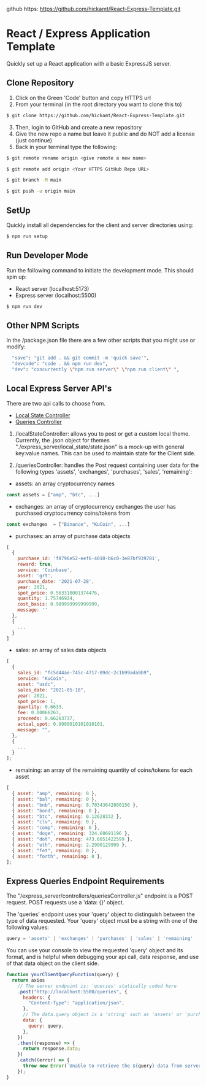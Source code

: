 github https: https://github.com/hickamt/React-Express-Template.git

# React / Express Application Template

Quickly set up a React application with a basic ExpressJS server.

## Clone Repository

1. Click on the Green 'Code' button and copy HTTPS url
2. From your terminal (in the root directory you want to clone this to)

```bash
$ git clone https://github.com/hickamt/React-Express-Template.git
```

3. Then, login to GitHub and create a new repository
4. Give the new repo a name but leave it public and do NOT add a license (just continue)
5. Back in your terminal type the following:

```bash
$ git remote rename origin <give remote a new name>
```

```bash
$ git remote add origin <Your HTTPS GitHub Repo URL>
```

```bash
$ git branch -M main
```

```bash
$ git push -u origin main
```

## SetUp

Quickly install all dependencies for the client and server directories using:

```bash
$ npm run setup
```

## Run Developer Mode

Run the following command to initiate the development mode. This should spin up:

- React server (localhost:5173)
- Express server (localhost:5500)

```bash
$ npm run dev
```

## Other NPM Scripts

In the /package.json file there are a few other scripts that you might use or modify:

```bash
  "save": "git add . && git commit -m 'quick save'",
  "devcode": "code . && npm run dev",
  "dev": "concurrently \"npm run server\" \"npm run client\" ",
```

## Local Express Server API's

There are two api calls to choose from.

- [Local State Controller](./express_server/controllers/localStateController.js)
- [Queries Controller](./express_server/controllers/queriesController.js)

1. /localStateController: allows you to post or get a custom local theme. Currently, the .json object for themes "./express_server/local_state/state.json" is a mock-up with general key:value names. This can be used to maintain state for the Client side.

2. /queriesController: handles the Post request containing user data for the following types 'assets', 'exchanges', 'purchases', 'sales', 'remaining':

- assets: an array cryptocurrency names

```js
const assets = ["amp", "btc", ...]
```

- exchanges: an array of cryptocurrency exchanges the user has purchased cryptocurrency coins/tokens from

```js
const exchanges  = ["Binance", "KuCoin", ...]
```

- purchases: an array of purchase data objects

```js
[
  {
    purchase_id: 'f8796e52-eef6-4010-b6c0-3e87bf939781',
    reward: true,
    service: 'Coinbase',
    asset: 'grt',
    purchase_date: '2021-07-28',
    year: 2021,
    spot_price: 0.563310001374476,
    quantity: 1.75746924,
    cost_basis: 0.989999999999999,
    message: ''
  },
  {
    ...
  }
]
```

- sales: an array of sales data objects

```js
[
  {
    sales_id: "fc5d44ae-745c-4717-89dc-2c1b99ada9b9",
    service: "KuCoin",
    asset: "usdc",
    sales_date: "2021-05-18",
    year: 2021,
    spot_price: 1,
    quantity: 0.6633,
    fee: 0.00066263,
    proceeds: 0.66263737,
    actual_spot: 0.9990010101010101,
    message: "",
  },
  {
    ...
  }
];
```

- remaining: an array of the remaining quantity of coins/tokens for each asset

```js
[
  { asset: "amp", remaining: 0 },
  { asset: "bal", remaining: 0 },
  { asset: "bnb", remaining: 8.70343642860156 },
  { asset: "bond", remaining: 0 },
  { asset: "btc", remaining: 0.12628332 },
  { asset: "clv", remaining: 0 },
  { asset: "comp", remaining: 0 },
  { asset: "doge", remaining: 324.60691196 },
  { asset: "dot", remaining: 473.6851422599 },
  { asset: "eth", remaining: 2.2990129999 },
  { asset: "fet", remaining: 0 },
  { asset: "forth", remaining: 0 },
];
```

## Express Queries Endpoint Requirements

The "/express_server/controllers/queriesController.js" endpoint is a POST request. POST requests use a 'data: {}' object.

The 'queries' endpoint uses your 'query' object to distinguish between the type of data requested. Your 'query' object must be a string with one of the following values:

```js
query = 'assets' | 'exchanges' | 'purchases' | 'sales' | 'remaining'
```
You can use your console to view the requested 'query' object and its format, and is helpful when debugging your api call, data response, and use of that data object on the client side.

```jsx
function yourClientQueryFunction(query) {
  return axios
    // The server endpoint is: 'queries' statically coded here
    .post("http://localhost:5500/queries", {
      headers: {
        "Content-Type": "application/json",
      },
      // The data.query object is a 'string' such as 'assets' or 'purchases'
      data: {
        query: query,
      },
    })
    .then((response) => {
      return response.data;
    })
    .catch((error) => {
      throw new Error(`Unable to retrieve the ${query} data from server`)
    });
}
```
